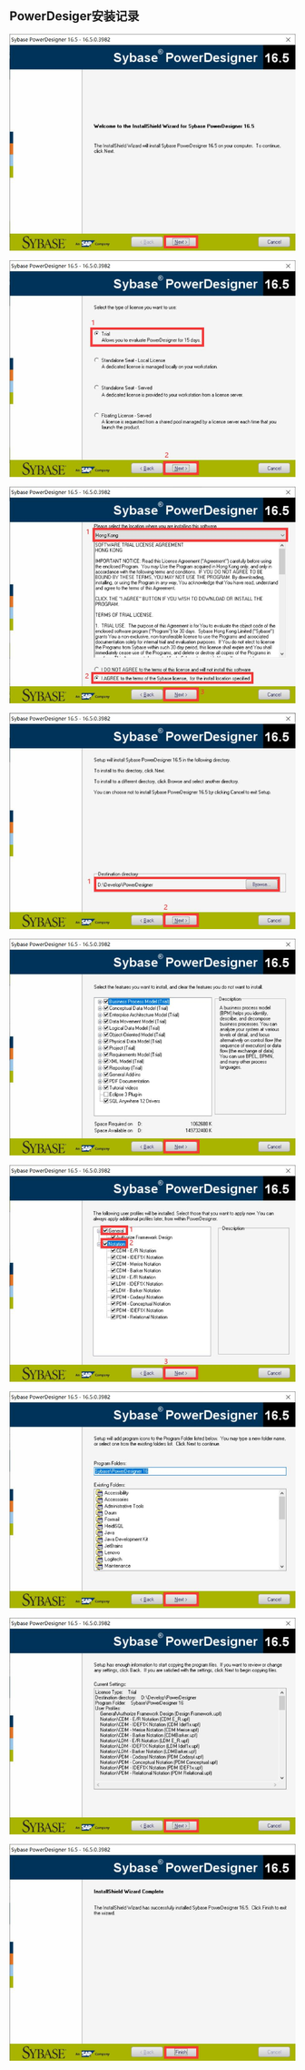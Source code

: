 ## **PowerDesiger安装记录**

![](assets/PowerDesiger安装记录/2191564-20210823084601712-1234625346.jpg)

![](assets/PowerDesiger安装记录/2191564-20210823084610874-892534101.jpg)

![](assets/PowerDesiger安装记录/2191564-20210823084618865-619654607.jpg)

![](assets/PowerDesiger安装记录/2191564-20210823084625606-2114528449.jpg)

![](assets/PowerDesiger安装记录/2191564-20210823084632358-313288031.jpg)

![](assets/PowerDesiger安装记录/2191564-20210823084638607-429210287.jpg)

![](assets/PowerDesiger安装记录/2191564-20210823084647741-2056533202.jpg)

![](assets/PowerDesiger安装记录/2191564-20210823084653687-1309478.jpg)

![](assets/PowerDesiger安装记录/2191564-20210823084659650-341175789.jpg)